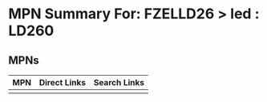 



# MPN Summary For: FZELLD26 > led : LD260

## MPNs
  

|MPN|Direct Links|Search Links|
| :--- | :--- | :--- |
||||
